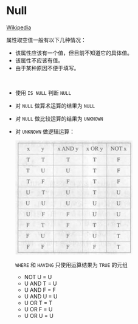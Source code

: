 # Null
[Wikipedia](https://en.wikipedia.org/wiki/Null_(SQL))

属性取空值一般有以下几种情况：
- 该属性应该有一个值，但目前不知道它的具体值。
- 该属性不应该有值。
- 由于某种原因不便于填写。

<br />

- 使用 `IS NULL` 判断 `NULL`
- 对 `NULL` 做算术运算的结果为 `NULL`
- 对 `NULL` 做比较运算的结果为 `UNKNOWN`
- 对 `UNKNOWN` 做逻辑运算：

  ![](images/Null/UNKNOWN.png)

  `WHERE` 和 `HAVING` 只使用运算结果为 `TRUE` 的元组

  - NOT U = U
  - U AND T = U
  - U AND F = F
  - U AND U = U
  - U OR T = T
  - U OR F = U
  - U OR U = U